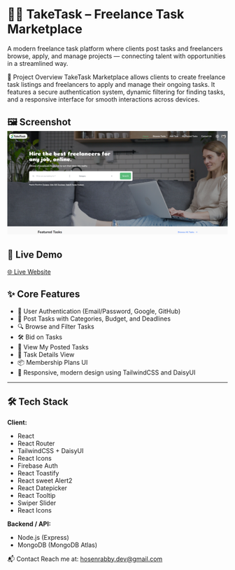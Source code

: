 # 🧑‍💻 TakeTask – Freelance Task Marketplace

A modern freelance task platform where clients post tasks and freelancers browse, apply, and manage projects — connecting talent with opportunities in a streamlined way.

🔎 Project Overview
TakeTask Marketplace allows clients to create freelance task listings and freelancers to apply and manage their ongoing tasks. It features a secure authentication system, dynamic filtering for finding tasks, and a responsive interface for smooth interactions across devices.

🖼 Screenshot
![Review Tracker — screenshot](./public/Screenshot.png)
---
## 🚀 Live Demo

[🌐 Live Website](https://take-task-marketplace-77c6d4.netlify.app/)

## ✨ Core Features

- 👤 User Authentication (Email/Password, Google, GitHub)
- 📝 Post Tasks with Categories, Budget, and Deadlines
- 🔍 Browse and Filter Tasks
- 🛠 Bid on Tasks
- 💼 View My Posted Tasks
- 💬 Task Details View
- 📦 Membership Plans UI
- 🎨 Responsive, modern design using TailwindCSS and DaisyUI

---

## 🛠 Tech Stack

**Client:**
- React
- React Router
- TailwindCSS + DaisyUI
- React Icons
- Firebase Auth
- React Toastify
- React sweet Alert2
- React Datepicker
- React Tooltip
- Swiper Slider
- React Icons

**Backend / API:**
- Node.js (Express)
- MongoDB (MongoDB Atlas)

📬 Contact
Reach me at: hosenrabby.dev@gmail.com

